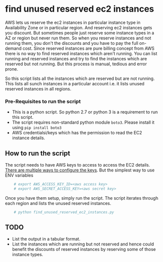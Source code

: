 # find unused reserved ec2 instances

AWS lets us reserve the ec2 instances in particular instance type in Availability Zone or in particular region.
And reserving ec2 instances gets you discount. But sometimes people just reserve some instance types in a AZ or region
but never run them. So when you reserve instances and not running them, you don't the discounts and you have to pay the
full on-demand cost. Since reserved instances are pure billing concept from AWS there is no way to find reserved instances
which aren't running. You can list running and reserved instances and try to find the instances which are reserved but not
running. But this process is manual, tedious and error prone.

So this script lists all the instances which are reserved but are not running. This lists all sunch instances in a particular
account i.e. it lists unused reserved instances in all regions.

### Pre-Requisites to run the script

* This is a python script. So python 2.7 or python 3 is a requirement to run this script.
* The script requires non-standard python module `boto3`. Please install it using `pip install boto3`
* AWS credentialsi/keys which has the permission to read the EC2 instance details.


## How to run the script

The script needs to have AWS keys to access to access the EC2 details. [There are multiple ways to configure the keys](https://boto3.readthedocs.io/en/latest/guide/configuration.html). But the simplest way to use ENV variables

```bash
    # export AWS_ACCESS_KEY_ID=<aws access key>
    # export AWS_SECRET_ACCESS_KEY=<aws secret key>
```

Once you have them setup, simply run the script. The script iterates through each region and lists the unused reserved instances.

```bash
    # python find_unused_reserved_ec2_instances.py
```

## TODO

* List the output in a tabular format.
* List the instances which are running but not reserved and hence could benefit the discounts of reserved instances by reserving some of those instance types.
